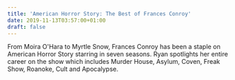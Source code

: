 ```yaml
---
title: 'American Horror Story: The Best of Frances Conroy'
date: 2019-11-13T03:57:00+01:00
draft: false
---
```


From Moira O'Hara to Myrtle Snow, Frances Conroy has been a staple on American Horror Story starring in seven seasons. Ryan spotlights her entire career on the show which includes Murder House, Asylum, Coven, Freak Show, Roanoke, Cult and Apocalypse.